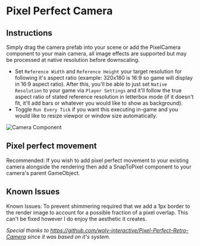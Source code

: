 # Pixel Perfect Camera
## Instructions
Simply drag the camera prefab into your scene or add the PixelCamera component to your main camera, all image effects are supported but may be processed at native resolution before downscaling.

- Set `Reference Width` and `Reference Height` your target resolution for following it's aspect ratio (example: 320x180 is 16:9 so game will display in 16:9 aspect ratio). After this, you'll be able to just set `Native Resolution` to your game via `Player Settings` and it'll follow the true aspect ratio of stated reference resolution in letterbox mode (if it doesn't fit, it'll add bars or whatever you would like to show as background).
- Toggle `Run Every Tick` if you want this executing in-game and you would like to resize viewpor or window size automatically.

![Camera Component](https://i.imgur.com/3eyuav4.png)

## Pixel perfect movement
Recommended: If you wish to add pixel perfect movement to your existing camera alongside the rendering then add a SnapToPixel component to your camera's parent GameObject.

## Known Issues
Known Issues: To prevent shimmering required that we add a 1px border to the render image to account for a possible fraction of a pixel overlap. This can't be fixed however I do enjoy the aesthetic it creates.


*Special thanks to https://github.com/wolv-interactive/Pixel-Perfect-Retro-Camera since it was based on it's system.*
